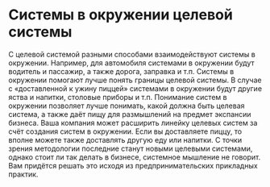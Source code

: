 # Системы в окружении целевой системы

С целевой системой разными способами взаимодействуют системы в окружении. Например, для автомобиля системами в окружении будут водитель и пассажир, а также дорога, заправка и т.п. Системы в окружении помогают лучше понять границы целевой системы. В случае с «доставленной к ужину пиццей» системами в окружении будут другие яства и напитки, столовые приборы и т.п. Понимание систем в окружении позволяет лучше понимать, какой должна быть целевая система, а также даёт пищу для размышлений на предмет экспансии бизнеса. Ваша компания может расширить линейку целевых систем за счёт создания систем в окружении. Если вы доставляете пиццу, то вполне можете также доставлять другую еду или напитки. С точки зрения методологии последние станут новыми целевыми системами, однако стоит ли так делать в бизнесе, системное мышление не говорит. Вам придётся решать это исходя из предпринимательских прикладных практик.
